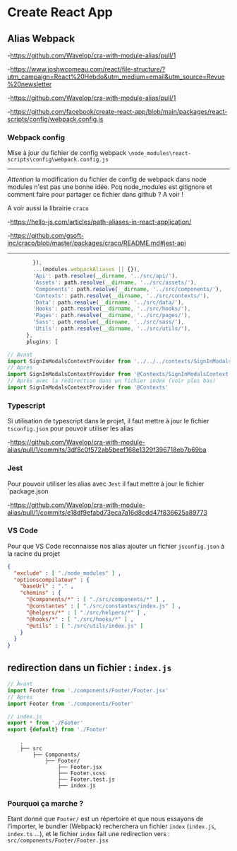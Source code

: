 # Create React App

## Alias Webpack

-<https://github.com/Wavelop/cra-with-module-alias/pull/1>

-<https://www.joshwcomeau.com/react/file-structure/?utm_campaign=React%20Hebdo&utm_medium=email&utm_source=Revue%20newsletter>

-<https://github.com/Wavelop/cra-with-module-alias/pull/1>

-<https://github.com/facebook/create-react-app/blob/main/packages/react-scripts/config/webpack.config.js>

### Webpack config

Mise à jour du fichier de config webpack `\node_modules\react-scripts\config\webpack.config.js`

---

*Attention* la modification du fichier de config de webpack dans node modules n'est pas une bonne idée. Pcq node_modules est gitignore et comment faire pour partager ce fichier dans github ? A voir !

A voir aussi la librairie `craco`

-<https://hello-js.com/articles/path-aliases-in-react-application/>

-<https://github.com/gsoft-inc/craco/blob/master/packages/craco/README.md#jest-api>

---

```javascript
        }),
        ...(modules.webpackAliases || {}),
        'Api': path.resolve(__dirname, '../src/api/'),
        'Assets': path.resolve(__dirname, '../src/assets/'),
        'Components': path.resolve(__dirname, '../src/components/'),
        'Contexts': path.resolve(__dirname, '../src/contexts/'),
        'Data': path.resolve(__dirname, '../src/data/'),
        'Hooks': path.resolve(__dirname, '../src/hooks/'),
        'Pages': path.resolve(__dirname, '../src/pages/'),
        'Sass': path.resolve(__dirname, '../src/sass/'),
        'Utils': path.resolve(__dirname, '../src/utils/'),
      },
      plugins: [
```

```javascript
// Avant
import SignInModalsContextProvider from '../../../contexts/SignInModalsContext.jsx'
// Après
import SignInModalsContextProvider from '@Contexts/SignInModalsContext.jsx'
// Après avec la redirection dans un fichier index (voir plus bas)
import SignInModalsContextProvider from '@Contexts'
```

### Typescript

Si utilisation de typescript dans le projet, il faut mettre à jour le fichier `tsconfig.json` pour pouvoir utiliser les alias

-<https://github.com/Wavelop/cra-with-module-alias/pull/1/commits/3df8c0f572ab5beef168e1329f396718eb7b69ba>

### Jest

Pour pouvoir utiliser les alias avec `Jest` il faut mettre à jour le fichier `package.json

-<https://github.com/Wavelop/cra-with-module-alias/pull/1/commits/e18df9efabd73eca7a16d8cdd47f836625a89773>

### VS Code

Pour que VS Code reconnaisse nos alias ajouter un fichier `jsconfig.json` à la racine du projet

```JSON
{
  "exclude" : [ "./node_modules" ] , 
  "optionscompilateur" : { 
    "baseUrl" : "." , 
    "chemins" : { 
      "@components/*" : [ "./src/components/*" ] , 
      "@constantes" : [ "./src/constantes/index.js" ] , 
      "@helpers/*" : [ "./src/helpers/*" ] , 
      "@hooks/*" : [ "./src/hooks/*" ] , 
      "@utils" : [ "./src/utils/index.js" ] 
    }
  }
}
```

## redirection dans un fichier : `index.js`

```javascript
// Avant 
import Footer from './components/Footer/Footer.jsx'
// Après
import Footer from './components/Footer'
```

```javascript
// index.js
export * from './Footer'
export {default} from './Footer'
```

```text
    .
    ├── src
        ├── Components/
            ├── Footer/
                ├── Footer.jsx
                ├── Footer.scss
                ├── Footer.test.js
                ├── index.js
```

### Pourquoi ça marche ?

Etant donné que `Footer/` est un répertoire et que nous essayons de l'importer, le bundler (Webpack) recherchera un fichier `index` (`index.js`, `index.ts` ...), et le fichier `index` fait une redirection vers : `src/components/Footer/Footer.jsx`
